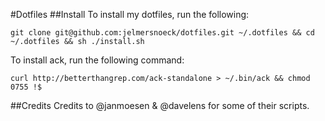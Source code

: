 #Dotfiles
##Install
To install my dotfiles, run the following:

    git clone git@github.com:jelmersnoeck/dotfiles.git ~/.dotfiles && cd ~/.dotfiles && sh ./install.sh

To install ack, run the following command:

    curl http://betterthangrep.com/ack-standalone > ~/.bin/ack && chmod 0755 !$

##Credits
Credits to @janmoesen & @davelens for some of their scripts.
